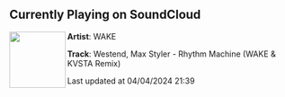 ## Currently Playing on SoundCloud

[<img align="left" width="100" src="https://i1.sndcdn.com/artworks-9E3B2l8vg4jj2gw6-jApFeA-t500x500.jpg">](https://soundcloud.com/djwake-320500681/rhythm-machine-max-styler-wake-kvsta-edit-prev)

**Artist**: WAKE 

**Track**: Westend, Max Styler - Rhythm Machine (WAKE & KVSTA Remix)

Last updated at 04/04/2024 21:39
